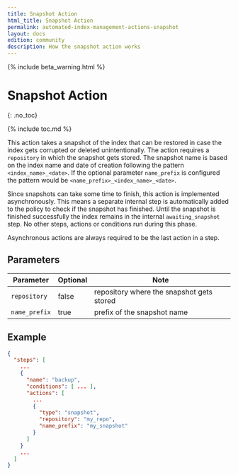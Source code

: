 ```yaml
---
title: Snapshot Action
html_title: Snapshot Action
permalink: automated-index-management-actions-snapshot
layout: docs
edition: community
description: How the snapshot action works
---
```

<!--- Copyright 2023 floragunn GmbH -->

{% include beta_warning.html %}

# Snapshot Action
{: .no_toc}

{% include toc.md %}

This action takes a snapshot of the index that can be restored in case the index gets corrupted or deleted unintentionally.
The action requires a `repository` in which the snapshot gets stored.
The snapshot name is based on the index name and date of creation following the pattern `<index_name>_<date>`.
If the optional parameter `name_prefix` is configured the pattern would be `<name_prefix>_<index_name>_<date>`.

Since snapshots can take some time to finish, this action is implemented asynchronously.
This means a separate internal step is automatically added to the policy to check if the snapshot has finished.
Until the snapshot is finished successfully the index remains in the internal `awaiting_snapshot` step.
No other steps, actions or conditions run during this phase.

Asynchronous actions are always required to be the last action in a step.

## Parameters

| Parameter     | Optional | Note                                      |
|---------------|----------|-------------------------------------------|
| `repository`  | false    | repository where the snapshot gets stored |
| `name_prefix` | true     | prefix of the snapshot name               |

## Example

```json
{
  "steps": [
    ...
    {
      "name": "backup",
      "conditions": [ ... ],
      "actions": [
        ...
        {
          "type": "snapshot",
          "repository": "my_repo",
          "name_prefix": "my_snapshot"
        }
      ]
    }
    ...
  ]
}
```
